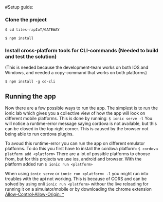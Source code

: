 #Setup guide:


### Clone the project

`$ cd tiles-rapIoT/GATEWAY`

`$ npm install`

### Install cross-platform tools for CLI-commands (Needed to build and test the solution)
(This is needed because the development-team works on both IOS and Windows, and needed a copy-command that works on both platforms)

`$ npm install -g cd-cli`

## Running the app
Now there are a few possible ways to run the app. The simplest is to run the ionic lab which gives you a collective view of how the app will look on different mobile platforms. This is done by running: 
`$ ionic serve -l`
You will notice a runtime-error message saying cordova is not available, but this can be closed in the top right corner. This is caused by the browser not being able to run cordova plugins. 


To avoud this runtime-error you can run the app on different emulator platforms. To do this you first have to install the cordova platform: 
`$ cordova platform add <platform>` 
There are a lot of possible platforms to choose from, but for this projects we use ios, android and browser. 
With the platform added run 
`$ ionic run <platform>`

When using `ionic serve` or `ionic run <platform> -l` you might run into troubles with the api not working. This is because of CORS and can be solved by using onli `ionic run <platform>` withour the live reloading for running it on a simulator/mobile or by downloading the chrome extension [Allow-Control-Allow-Origin: *](https://chrome.google.com/webstore/detail/allow-control-allow-origi/nlfbmbojpeacfghkpbjhddihlkkiljbi)
